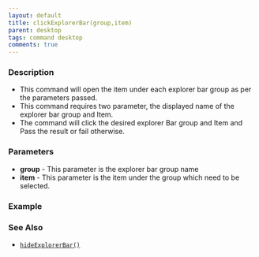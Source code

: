 ```yaml
---
layout: default
title: clickExplorerBar(group,item)
parent: desktop
tags: command desktop
comments: true
---
```


### Description
- This command will open the item under each explorer bar group as per the parameters passed.
- This command requires two parameter, the displayed name of the explorer bar group and Item.
- The command will click the desired explorer Bar group and Item and Pass the result or fail otherwise.


### Parameters
- **group** - This parameter is the explorer bar group name
- **item** - This parameter is the item under the group which need to be selected.


### Example


### See Also
- [`hideExplorerBar()`](hideExplorerBar)
